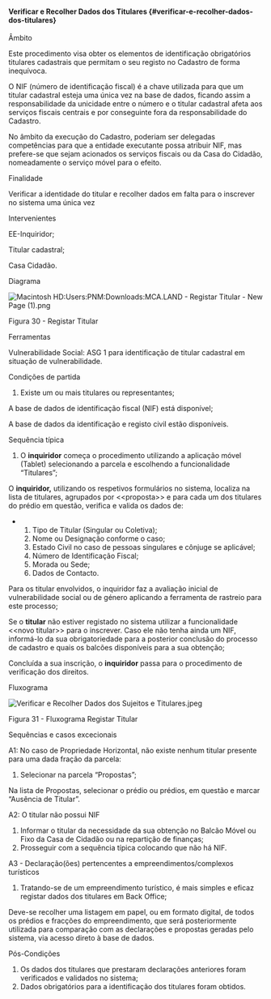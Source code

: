 #### Verificar e Recolher Dados dos Titulares {#verificar-e-recolher-dados-dos-titulares}

Âmbito

Este procedimento visa obter os elementos de identificação obrigatórios titulares cadastrais que permitam o seu registo no Cadastro de forma inequívoca.

O NIF \(número de identificação fiscal\) é a chave utilizada para que um titular cadastral esteja uma única vez na base de dados, ficando assim a responsabilidade da unicidade entre o número e o titular cadastral afeta aos serviços fiscais centrais e por conseguinte fora da responsabilidade do Cadastro.

No âmbito da execução do Cadastro, poderiam ser delegadas competências para que a entidade executante possa atribuir NIF, mas prefere-se que sejam acionados os serviços fiscais ou da Casa do Cidadão, nomeadamente o serviço móvel para o efeito.

Finalidade

Verificar a identidade do titular e recolher dados em falta para o inscrever no sistema uma única vez

Intervenientes

EE-Inquiridor;

Titular cadastral;

Casa Cidadão.

Diagrama

![Macintosh HD:Users:PNM:Downloads:MCA.LAND - Registar Titular - New Page \(1\).png](../assets/macintosh_hduserspnmdownloadsmc.png)

Figura 30 - Registar Titular

Ferramentas

Vulnerabilidade Social: ASG 1 para identificação de titular cadastral em situação de vulnerabilidade.

Condições de partida

1. Existe um ou mais titulares ou representantes;

A base de dados de identificação fiscal \(NIF\) está disponível;

A base de dados da identificação e registo civil estão disponíveis.

Sequência típica

1. O **inquiridor** começa o procedimento utilizando a aplicação móvel \(Tablet\) selecionando a parcela e escolhendo a funcionalidade “Titulares”;

O **inquiridor,** utilizando os respetivos formulários no sistema, localiza na lista de titulares, agrupados por &lt;&lt;proposta&gt;&gt; e para cada um dos titulares do prédio em questão, verifica e valida os dados de:

* 1. Tipo de Titular \(Singular ou Coletiva\);
  2. Nome ou Designação conforme o caso;
  3. Estado Civil no caso de pessoas singulares e cônjuge se aplicável;
  4. Número de Identificação Fiscal;
  5. Morada ou Sede;
  6. Dados de Contacto.

Para os titular envolvidos, o inquiridor faz a avaliação inicial de vulnerabilidade social ou de género aplicando a ferramenta de rastreio para este processo;

Se o **titular** não estiver registado no sistema utilizar a funcionalidade &lt;&lt;novo titular&gt;&gt; para o inscrever. Caso ele não tenha ainda um NIF, informá-lo da sua obrigatoriedade para a posterior conclusão do processo de cadastro e quais os balcões disponíveis para a sua obtenção;

Concluída a sua inscrição, o **inquiridor** passa para o procedimento de verificação dos direitos.

Fluxograma

![Verificar e Recolher Dados dos Sujeitos e Titulares.jpeg](../assets/verificar_e_recolher_dados_dos_suje.jpeg)

Figura 31 - Fluxograma Registar Titular

Sequências e casos excecionais

A1: No caso de Propriedade Horizontal, não existe nenhum titular presente para uma dada fração da parcela:

1. Selecionar na parcela “Propostas”;

Na lista de Propostas, selecionar o prédio ou prédios, em questão e marcar “Ausência de Titular”.

A2: O titular não possui NIF

1. Informar o titular da necessidade da sua obtenção no Balcão Móvel ou Fixo da Casa de Cidadão ou na repartição de finanças;
2. Prosseguir com a sequência típica colocando que não há NIF.

A3 - Declaração\(ões\) pertencentes a empreendimentos/complexos turísticos

1. Tratando-se de um empreendimento turístico, é mais simples e eficaz registar dados dos titulares em Back Office;

Deve-se recolher uma listagem em papel, ou em formato digital, de todos os prédios e fracções do empreendimento, que será posteriormente utilizada para comparação com as declarações e propostas geradas pelo sistema, via acesso direto à base de dados.

Pós-Condições

1. Os dados dos titulares que prestaram declarações anteriores foram verificados e validados no sistema;
2. Dados obrigatórios para a identificação dos titulares foram obtidos.



